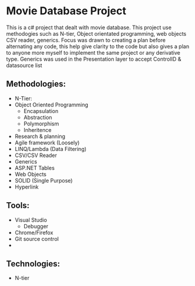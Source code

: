 # Movie Database Project #

This is a c# project that dealt with movie database. This project use methodogies such as N-tier, Object orientated programming, web objects
CSV reader, generics. Focus was drawn to creating a plan before alternating any code, this help give clarity to the code but also
gives a plan to anyone more myself to implement the same project or any derivative type. Generics was used in the Presentation layer
to accept ControlID & datasource list

## Methodologies: 
- N-Tier: 
- Object Oriented Programming
	- Encapsulation
	- Abstraction
	- Polymorphism
	- Inheritence 
- Research & planning
- Agile framework (Loosely)
- LINQ/Lambda (Data Filtering)
- CSV/CSV Reader
- Generics
- ASP.NET Tables
- Web Objects
- SOLID (Single Purpose)
- Hyperlink
## Tools:
- Visual Studio
	- Debugger
- Chrome/Firefox
- Git source control
- 
## Technologies: 
- N-tier
